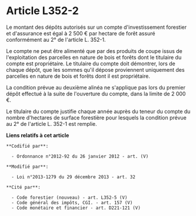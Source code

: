 # Article L352-2

Le  montant des dépôts autorisés sur un compte d'investissement forestier  et d'assurance est égal à 2 500 € par hectare de
forêt assuré  conformément au 2° de l'article L. 352-1. 

Le  compte ne peut être alimenté que par des produits de coupe issus de  l'exploitation des parcelles en nature de bois et
forêts dont le  titulaire du compte est propriétaire. Le titulaire du compte doit  démontrer, lors de chaque dépôt, que les
sommes qu'il dépose proviennent  uniquement des parcelles en nature de bois et forêts dont il est  propriétaire. 

La condition prévue au deuxième  alinéa ne s'applique pas lors du premier dépôt effectué à la suite de  l'ouverture du
compte, dans la limite de 2 000 €. 

Le titulaire du compte justifie chaque année auprès du teneur du compte  du nombre d'hectares de surface forestière pour
lesquels la condition  prévue au 2° de l'article L. 352-1 est remplie.

**Liens relatifs à cet article**

	**Codifié par**:

	  - Ordonnance n°2012-92 du 26 janvier 2012 - art. (V)

	**Modifié par**:

	  - Loi n°2013-1279 du 29 décembre 2013 - art. 32

	**Cité par**:

	  - Code forestier (nouveau) - art. L352-5 (V)
	  - Code général des impôts, CGI. - art. 157 (V)
	  - Code monétaire et financier - art. D221-121 (V)
